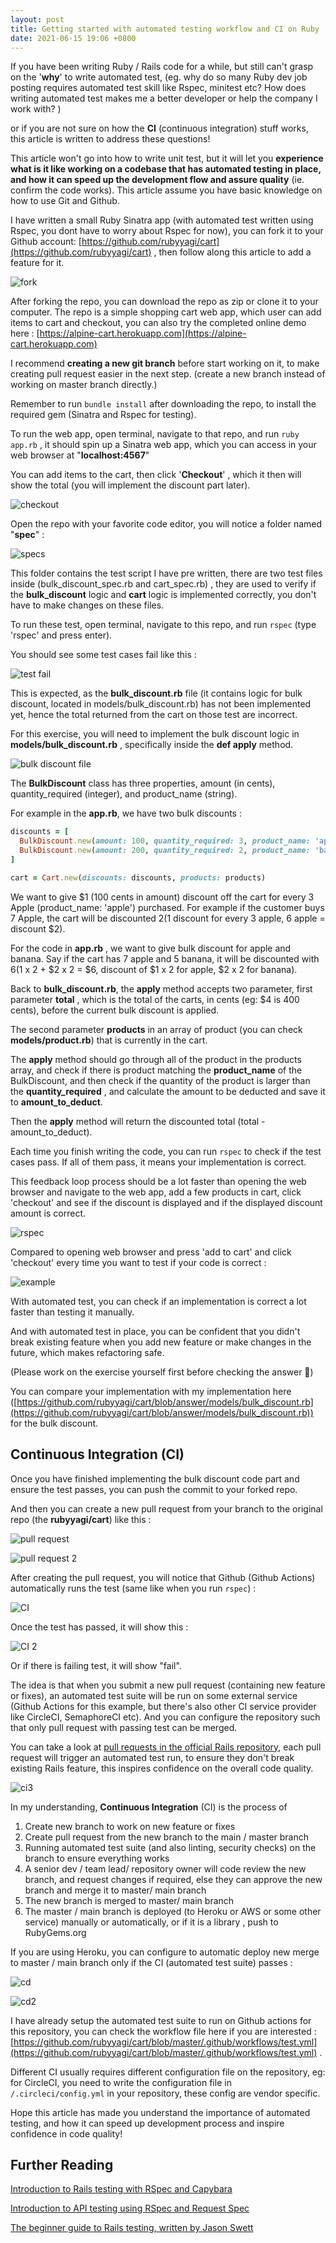```yaml
---
layout: post
title: Getting started with automated testing workflow and CI on Ruby
date: 2021-06-15 19:06 +0800
---
```


If you have been writing Ruby / Rails code for a while, but still can't grasp on the '**why**' to write automated test, (eg. why do so many Ruby dev job posting requires automated test skill like Rspec, minitest etc? How does writing automated test makes me a better developer or help the company I work with? ) 



or if you are not sure on how the **CI** (continuous integration) stuff works, this article is written to address these questions!



This article won't go into how to write unit test, but it will let you **experience what is it like working on a codebase that has automated testing in place, and how it can speed up the development flow and assure quality** (ie. confirm the code works). This article assume you have basic knowledge on how to use Git and Github.



I have written a small Ruby Sinatra app (with automated test written using Rspec, you dont have to worry about Rspec for now), you can fork it to your Github account: [https://github.com/rubyyagi/cart](https://github.com/rubyyagi/cart) , then follow along this article to add a feature for it.



![fork](https://rubyyagi.s3.amazonaws.com/22-unit-test-start/fork.png)





After forking the repo, you can download the repo as zip or clone it to your computer. The repo is a simple shopping cart web app, which user can add items to cart and checkout, you can also try the completed online demo here : [https://alpine-cart.herokuapp.com](https://alpine-cart.herokuapp.com)



I recommend **creating a new git branch** before start working on it, to make creating pull request easier in the next step. (create a new branch instead of working on master branch directly.)


Remember to run `bundle install` after downloading the repo, to install the required gem (Sinatra and Rspec for testing).



To run the web app, open terminal, navigate to that repo, and run `ruby app.rb` , it should spin up a Sinatra web app, which you can access in your web browser at "**localhost:4567**"




You can add items to the cart, then click '**Checkout**' , which it then will show the total (you will implement the discount part later).



![checkout](https://rubyyagi.s3.amazonaws.com/22-unit-test-start/example.gif)



Open the repo with your favorite code editor, you will notice a folder named "**spec**" :

![specs](https://rubyyagi.s3.amazonaws.com/22-unit-test-start/specs.png)



This folder contains the test script I have pre written, there are two test files inside (bulk_discount_spec.rb and cart_spec.rb) , they are used to verify if the **bulk_discount** logic and **cart** logic is implemented correctly, you don't have to make changes on these files.



To run these test, open terminal, navigate to this repo, and run `rspec` (type 'rspec' and press enter).

You should see some test cases fail like this : 

![test fail](https://rubyyagi.s3.amazonaws.com/22-unit-test-start/fail_test.png)



This is expected, as the **bulk_discount.rb** file (it contains logic for bulk discount, located in  models/bulk_discount.rb) has not been implemented yet, hence the total returned from the cart on those test are incorrect.




For this exercise, you will need to implement the bulk discount logic in **models/bulk_discount.rb** , specifically inside the **def apply** method.

![bulk discount file](https://rubyyagi.s3.amazonaws.com/22-unit-test-start/bulk_discount.png)



The **BulkDiscount** class has three properties, amount (in cents), quantity_required (integer), and product_name (string).



For example in the **app.rb**, we have two bulk discounts :

```ruby
discounts = [
  BulkDiscount.new(amount: 100, quantity_required: 3, product_name: 'apple'),
  BulkDiscount.new(amount: 200, quantity_required: 2, product_name: 'banana')
]

cart = Cart.new(discounts: discounts, products: products)
```



We want to give $1 (100 cents in amount) discount off the cart for every 3 Apple (product_name: 'apple') purchased. For example if the customer buys 7 Apple, the cart will be discounted $2  ($1 discount for every 3 apple, 6 apple = discount $2).


For the code in **app.rb** , we want to give bulk discount for apple and banana.  Say if the cart has 7 apple and 5 banana, it will be discounted with $6  ($1 x 2 + $2 x 2 = $6, discount of $1 x 2 for apple, $2 x 2 for banana).



Back to **bulk_discount.rb**,  the **apply** method accepts two parameter, first parameter **total** , which is the total of the carts, in cents (eg: $4 is 400 cents), before the current bulk discount is applied. 



The second parameter **products** in an array of product (you can check **models/product.rb**) that is currently in the cart.



The **apply** method should go through all of the product in the products array, and check if there is product matching the **product_name** of the BulkDiscount, and then check if the quantity of the product is larger than the **quantity_required** , and calculate the amount to be deducted and save it to **amount_to_deduct**.



Then the **apply** method will return the discounted total (total - amount_to_deduct).



Each time you finish writing the code, you can run `rspec` to check if the test cases pass. If all of them pass, it means your implementation is correct.



This feedback loop process should be a lot faster than opening the web browser and navigate to the web app, add a few products in cart, click 'checkout' and see if the discount is displayed and if the displayed discount amount is correct.

![rspec](https://rubyyagi.s3.amazonaws.com/22-unit-test-start/rspec.gif)



Compared to opening web browser and press 'add to cart' and click 'checkout' every time you want to test if your code is correct :



![example](https://rubyyagi.s3.amazonaws.com/22-unit-test-start/example.gif) 



With automated test, you can check if an implementation is correct a lot faster than testing it manually.



And with automated test in place, you can be confident that you didn't break existing feature when you add new feature or make changes in the future, which makes refactoring safe.



(Please work on the exercise yourself first before checking the answer 🙈)



You can compare your implementation with my implementation here ([https://github.com/rubyyagi/cart/blob/answer/models/bulk_discount.rb](https://github.com/rubyyagi/cart/blob/answer/models/bulk_discount.rb)) for the bulk discount.





## Continuous Integration (CI)

Once you have finished implementing the bulk discount code part and ensure the test passes, you can push the commit to your forked repo.




And then you can create a new pull request from your branch to the original repo (the **rubyyagi/cart**) like this  :



![pull request](https://rubyyagi.s3.amazonaws.com/22-unit-test-start/pr1.png)



![pull request 2](https://rubyyagi.s3.amazonaws.com/22-unit-test-start/pr2.png)



After creating the pull request, you will notice that Github (Github Actions) automatically runs the test (same like when you run `rspec`) :

![CI](https://rubyyagi.s3.amazonaws.com/22-unit-test-start/ci1.png)


Once the test has passed, it will show this :

![CI 2](https://rubyyagi.s3.amazonaws.com/22-unit-test-start/ci2.png)



Or if there is failing test, it will show "fail".


The idea is that when you submit a new pull request (containing new feature or fixes), an automated test suite will be run on some external service (Github Actions for this example, but there's also other CI service provider like CircleCI, SemaphoreCI etc). And you can configure the repository such that only pull request with passing test can be merged.



You can take a look at [pull requests in the official Rails repository](https://github.com/rails/rails/pulls), each pull request will trigger an automated test run, to ensure they don't break existing Rails feature, this inspires confidence on the overall code quality.

![ci3](https://rubyyagi.s3.amazonaws.com/22-unit-test-start/ci3.png)



In my understanding, **Continuous Integration** (CI) is the process of 

1. Create new branch to work on new feature or fixes
2. Create pull request from the new branch to the main / master branch
3. Running automated test suite (and also linting, security checks) on the branch to ensure everything works
4. A senior dev / team lead/ repository owner will code review the new branch, and request changes if required, else they can approve the new branch and merge it to master/ main branch
5. The new branch is merged to master/ main branch
6. The master / main branch is deployed (to Heroku or AWS or some other service) manually or automatically, or if it is a library , push to RubyGems.org



If you are using Heroku, you can configure to automatic deploy new merge to master / main branch only if the CI (automated test suite) passes :



![cd](https://rubyyagi.s3.amazonaws.com/22-unit-test-start/cd1.png)

![cd2](https://rubyyagi.s3.amazonaws.com/22-unit-test-start/cd2.png)



I have already setup the automated test suite to run on Github actions for this repository, you can check the workflow file here if you are interested : [https://github.com/rubyyagi/cart/blob/master/.github/workflows/test.yml](https://github.com/rubyyagi/cart/blob/master/.github/workflows/test.yml) . 



Different CI usually requires different configuration file on the repository, eg: for CircleCI, you need to write the configuration file in `/.circleci/config.yml` in your repository, these config are vendor specific.



Hope this article has made you understand the importance of automated testing, and how it can speed up development process and inspire confidence in code quality!




## Further Reading

[Introduction to Rails testing with RSpec and Capybara](https://rubyyagi.com/intro-rspec-capybara-testing/)

[Introduction to API testing using RSpec and Request Spec](https://rubyyagi.com/rspec-request-spec/)



[The beginner guide to Rails testing, written by Jason Swett](https://www.codewithjason.com/rails-testing-guide/)


<script async data-uid="4776ba93ea" src="https://rubyyagi.ck.page/4776ba93ea/index.js"></script>